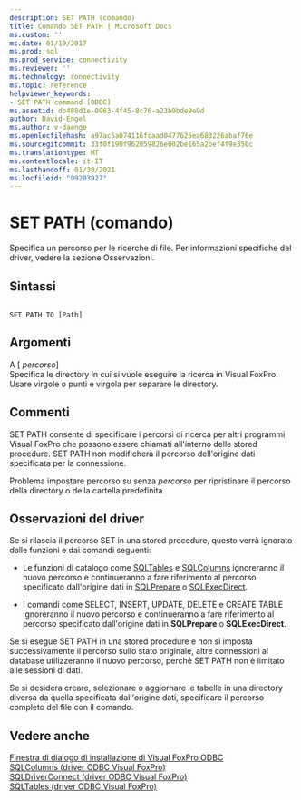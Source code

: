 ```yaml
---
description: SET PATH (comando)
title: Comando SET PATH | Microsoft Docs
ms.custom: ''
ms.date: 01/19/2017
ms.prod: sql
ms.prod_service: connectivity
ms.reviewer: ''
ms.technology: connectivity
ms.topic: reference
helpviewer_keywords:
- SET PATH command [ODBC]
ms.assetid: db488d1e-0963-4f45-8c76-a23b9bde9e9d
author: David-Engel
ms.author: v-daenge
ms.openlocfilehash: a97ac5a074116fcaad0477625ea683226abaf76e
ms.sourcegitcommit: 33f0f190f962059826e002be165a2bef4f9e350c
ms.translationtype: MT
ms.contentlocale: it-IT
ms.lasthandoff: 01/30/2021
ms.locfileid: "99203927"
---
```

# <a name="set-path-command"></a>SET PATH (comando)
Specifica un percorso per le ricerche di file. Per informazioni specifiche del driver, vedere la sezione Osservazioni.  
  
## <a name="syntax"></a>Sintassi  
  
```  
  
SET PATH TO [Path]  
```  
  
## <a name="arguments"></a>Argomenti  
 A [ *percorso*]  
 Specifica le directory in cui si vuole eseguire la ricerca in Visual FoxPro. Usare virgole o punti e virgola per separare le directory.  
  
## <a name="remarks"></a>Commenti  
 SET PATH consente di specificare i percorsi di ricerca per altri programmi Visual FoxPro che possono essere chiamati all'interno delle stored procedure. SET PATH non modificherà il percorso dell'origine dati specificata per la connessione.  
  
 Problema impostare percorso su senza *percorso* per ripristinare il percorso della directory o della cartella predefinita.  
  
## <a name="driver-remarks"></a>Osservazioni del driver  
 Se si rilascia il percorso SET in una stored procedure, questo verrà ignorato dalle funzioni e dai comandi seguenti:  
  
-   Le funzioni di catalogo come [SQLTables](../../odbc/microsoft/sqltables-visual-foxpro-odbc-driver.md) e [SQLColumns](../../odbc/microsoft/sqlcolumns-visual-foxpro-odbc-driver.md) ignoreranno il nuovo percorso e continueranno a fare riferimento al percorso specificato dall'origine dati in [SQLPrepare](../../odbc/microsoft/sqlprepare-visual-foxpro-odbc-driver.md) o [SQLExecDirect](../../odbc/microsoft/sqlexecdirect-visual-foxpro-odbc-driver.md).  
  
-   I comandi come SELECT, INSERT, UPDATE, DELETE e CREATE TABLE ignoreranno il nuovo percorso e continueranno a fare riferimento al percorso specificato dall'origine dati in **SQLPrepare** o **SQLExecDirect**.  
  
 Se si esegue SET PATH in una stored procedure e non si imposta successivamente il percorso sullo stato originale, altre connessioni al database utilizzeranno il nuovo percorso, perché SET PATH non è limitato alle sessioni di dati.  
  
 Se si desidera creare, selezionare o aggiornare le tabelle in una directory diversa da quella specificata dall'origine dati, specificare il percorso completo del file con il comando.  
  
## <a name="see-also"></a>Vedere anche  
 [Finestra di dialogo di installazione di Visual FoxPro ODBC](../../odbc/microsoft/odbc-visual-foxpro-setup-dialog-box.md)   
 [SQLColumns (driver ODBC Visual FoxPro)](../../odbc/microsoft/sqlcolumns-visual-foxpro-odbc-driver.md)   
 [SQLDriverConnect (driver ODBC Visual FoxPro)](../../odbc/microsoft/sqldriverconnect-visual-foxpro-odbc-driver.md)   
 [SQLTables (driver ODBC Visual FoxPro)](../../odbc/microsoft/sqltables-visual-foxpro-odbc-driver.md)
